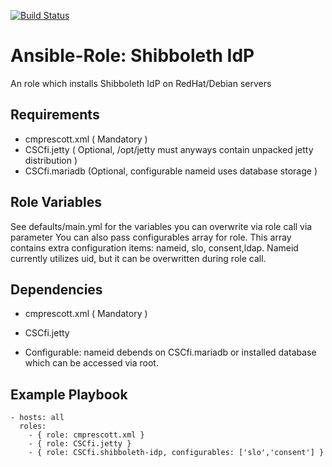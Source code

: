 [![Build Status](https://travis-ci.org/CSCfi/ansible-role-shibboleth-idp.svg?branch=master)](https://travis-ci.org/CSCfi/ansible-role-shibboleth-idp)

Ansible-Role: Shibboleth IdP
=========

An role which installs Shibboleth IdP on RedHat/Debian servers

Requirements
------------

* cmprescott.xml ( Mandatory )
* CSCfi.jetty ( Optional, /opt/jetty must anyways contain unpacked jetty distribution )
* CSCfi.mariadb (Optional, configurable nameid uses database storage )

Role Variables
--------------

See defaults/main.yml for the variables you can overwrite via role call via parameter
You can also pass configurables array for role. This array contains extra configuration items: nameid, slo, consent,ldap. 
Nameid currently utilizes uid, but it can be overwritten during role call.

Dependencies
------------

* cmprescott.xml ( Mandatory )
* CSCfi.jetty

* Configurable: nameid debends on CSCfi.mariadb or installed database which can be accessed via root.

Example Playbook
----------------

    - hosts: all
      roles:
        - { role: cmprescott.xml }
        - { role: CSCfi.jetty }
        - { role: CSCfi.shibboleth-idp, configurables: ['slo','consent'] }

